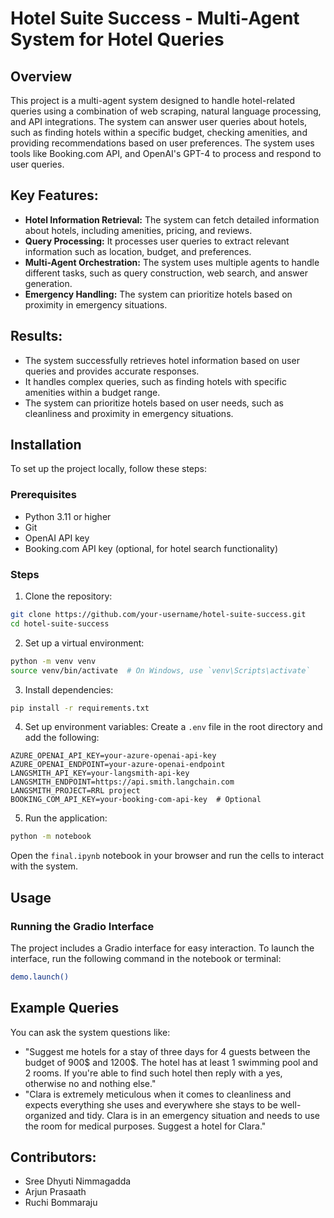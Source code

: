 # **Hotel Suite Success - Multi-Agent System for Hotel Queries**

## **Overview**
This project is a multi-agent system designed to handle hotel-related queries using a combination of web scraping, natural language processing, and API integrations. The system can answer user queries about hotels, such as finding hotels within a specific budget, checking amenities, and providing recommendations based on user preferences. The system uses tools like Booking.com API, and OpenAI's GPT-4 to process and respond to user queries.

## **Key Features:**
- **Hotel Information Retrieval:** The system can fetch detailed information about hotels, including amenities, pricing, and reviews.
- **Query Processing:** It processes user queries to extract relevant information such as location, budget, and preferences.
- **Multi-Agent Orchestration:** The system uses multiple agents to handle different tasks, such as query construction, web search, and answer generation.
- **Emergency Handling:** The system can prioritize hotels based on proximity in emergency situations.

## **Results:**
- The system successfully retrieves hotel information based on user queries and provides accurate responses.
- It handles complex queries, such as finding hotels with specific amenities within a budget range.
- The system can prioritize hotels based on user needs, such as cleanliness and proximity in emergency situations.

## **Installation**
To set up the project locally, follow these steps:

### Prerequisites
- Python 3.11 or higher
- Git
- OpenAI API key
- Booking.com API key (optional, for hotel search functionality)

### **Steps**
1. Clone the repository:
```bash
git clone https://github.com/your-username/hotel-suite-success.git
cd hotel-suite-success
```

2. Set up a virtual environment:
```bash
python -m venv venv
source venv/bin/activate  # On Windows, use `venv\Scripts\activate`
```

3. Install dependencies:
```bash
pip install -r requirements.txt
```

4. Set up environment variables:
Create a `.env` file in the root directory and add the following:
```
AZURE_OPENAI_API_KEY=your-azure-openai-api-key
AZURE_OPENAI_ENDPOINT=your-azure-openai-endpoint
LANGSMITH_API_KEY=your-langsmith-api-key
LANGSMITH_ENDPOINT=https://api.smith.langchain.com
LANGSMITH_PROJECT=RRL project
BOOKING_COM_API_KEY=your-booking-com-api-key  # Optional
```

5. Run the application:
```bash
python -m notebook
```

Open the `final.ipynb` notebook in your browser and run the cells to interact with the system.

## **Usage**
### Running the Gradio Interface
The project includes a Gradio interface for easy interaction. To launch the interface, run the following command in the notebook or terminal:
```bash
demo.launch()
```

## **Example Queries**
You can ask the system questions like:
- "Suggest me hotels for a stay of three days for 4 guests between the budget of 900$ and 1200$. The hotel has at least 1 swimming pool and 2 rooms. If you're able to find such hotel then reply with a yes, otherwise no and nothing else."
- "Clara is extremely meticulous when it comes to cleanliness and expects everything she uses and everywhere she stays to be well-organized and tidy. Clara is in an emergency situation and needs to use the room for medical purposes. Suggest a hotel for Clara."

## **Contributors:**
- Sree Dhyuti Nimmagadda
- Arjun Prasaath
- Ruchi Bommaraju
